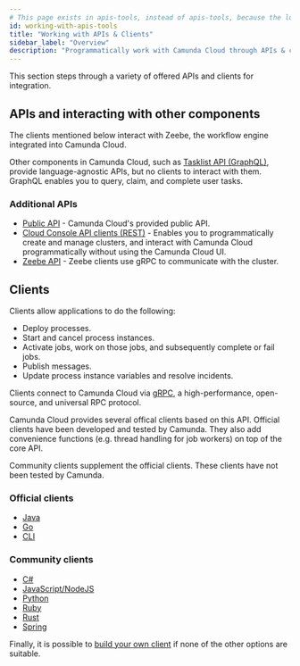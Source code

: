 ```yaml
---
# This page exists in apis-tools, instead of apis-tools, because the location needs to be consistent across all versions.
id: working-with-apis-tools
title: "Working with APIs & Clients"
sidebar_label: "Overview"
description: "Programmatically work with Camunda Cloud through APIs & clients"
---
```


This section steps through a variety of offered APIs and clients for integration.

## APIs and interacting with other components

The clients mentioned below interact with Zeebe, the workflow engine integrated into Camunda Cloud.

Other components in Camunda Cloud, such as [Tasklist API (GraphQL)](/apis-tools/tasklist-api/generated.md), provide language-agnostic APIs, but no clients to interact with them. GraphQL enables you to query, claim, and complete user tasks.

### Additional APIs

- [Public API](../apis-tools/public-api.md) - Camunda Cloud's provided public API.
- [Cloud Console API clients (REST)](../apis-tools/cloud-console-api-reference.md) - Enables you to programmatically create and manage clusters, and interact with Camunda Cloud programmatically without using the Camunda Cloud UI.
- [Zeebe API](../apis-tools/grpc.md) - Zeebe clients use gRPC to communicate with the cluster.

## Clients

Clients allow applications to do the following:

- Deploy processes.
- Start and cancel process instances.
- Activate jobs, work on those jobs, and subsequently complete or fail jobs.
- Publish messages.
- Update process instance variables and resolve incidents.

Clients connect to Camunda Cloud via [gRPC](https://grpc.io), a high-performance, open-source, and universal RPC protocol.

Camunda Cloud provides several offical clients based on this API. Official clients have been developed and tested by Camunda. They also add convenience functions (e.g. thread handling for job workers) on top of the core API.

Community clients supplement the official clients. These clients have not been tested by Camunda.

### Official clients

- [Java](../apis-tools/java-client/index.md)
- [Go](../apis-tools/go-client/get-started.md)
- [CLI](../apis-tools/cli-client/index.md)

### Community clients

- [C#](../apis-tools/community-clients/c-sharp.md)
- [JavaScript/NodeJS](../apis-tools/community-clients/javascript.md)
- [Python](../apis-tools/community-clients/python.md)
- [Ruby](../apis-tools/community-clients/ruby.md)
- [Rust](../apis-tools/community-clients/rust.md)
- [Spring](../apis-tools/community-clients/spring.md)

Finally, it is possible to [build your own client](../apis-tools/build-your-own-client.md) if none of the other options are suitable.